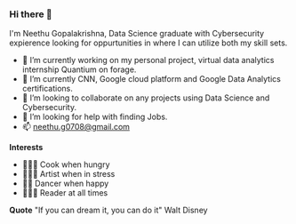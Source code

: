 ### Hi there 👋

I'm  Neethu Gopalakrishna, Data Science graduate with Cybersecurity expierence looking for oppurtunities in where I can utilize both my skill sets.

- 🔭 I’m currently working on my personal project, virtual data analytics internship Quantium on forage.
- 🌱 I’m currently CNN, Google cloud platform and Google Data Analytics certifications.
- 👯 I’m looking to collaborate on any projects using Data Science and Cybersecurity.
- 🤔 I’m looking for help with finding Jobs.
- 📫 neethu.g0708@gmail.com


**Interests**
- 👩🏻‍🍳 Cook when hungry
- 👩🏻‍🎨 Artist when in stress
- 💃🏻 Dancer when happy
- 👩🏻‍💻 Reader at all times

**Quote**
      "If you can dream it, you can do it"
                                  Walt Disney
